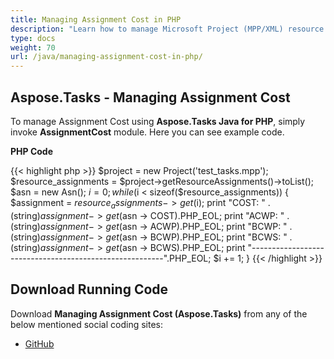 ```yaml
---
title: Managing Assignment Cost in PHP
description: "Learn how to manage Microsoft Project (MPP/XML) resource assignment costs using Aspose.Tasks Java for PHP."
type: docs
weight: 70
url: /java/managing-assignment-cost-in-php/
---
```


## **Aspose.Tasks - Managing Assignment Cost**
To manage Assignment Cost using **Aspose.Tasks Java for PHP**, simply invoke **AssignmentCost** module. Here you can see example code.

**PHP Code**

{{< highlight php >}}
$project = new Project('test_tasks.mpp');
$resource_assignments = $project->getResourceAssignments()->toList();
$asn = new Asn();
$i = 0;
while ($i < sizeof($resource_assignments))
{
    $assignment = $resource_assignments -> get($i);
    print "COST: " . (string)$assignment -> get($asn -> COST).PHP_EOL;
    print "ACWP: " . (string)$assignment -> get($asn -> ACWP).PHP_EOL;
    print "BCWP: " . (string)$assignment -> get($asn -> BCWP).PHP_EOL;
    print "BCWS: " . (string)$assignment -> get($asn -> BCWS).PHP_EOL;
    print "--------------------------------------------------------".PHP_EOL;
    $i += 1;
}
{{< /highlight >}}

## **Download Running Code**
Download **Managing Assignment Cost (Aspose.Tasks)** from any of the below mentioned social coding sites:

- [GitHub](https://github.com/aspose-tasks/Aspose.Tasks-for-Java/blob/master/Plugins/Aspose_Tasks_Java_for_PHP/src/aspose/tasks/WorkingWithResourceAssignments/AssignmentCost.php)
